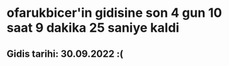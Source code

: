 # ofarukbicer'in gidisine son 4 gun 10 saat 9 dakika 25 saniye kaldi

## Gidis tarihi: 30.09.2022 :(